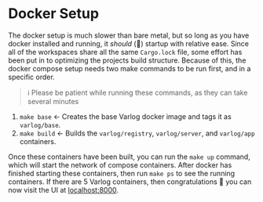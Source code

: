 # Docker Setup

The docker setup is much slower than bare metal, but so long as you have docker
installed and running, it _should_ (🫰) startup with relative ease. Since all of
the workspaces share all the same `Cargo.lock` file, some effort has been put in
to optimizing the projects build structure. Because of this, the docker compose
setup needs two make commands to be run first, and in a specific order.

> ℹ Please be patient while running these commands, as they can take several minutes

1. `make base` ← Creates the base Varlog docker image and tags it as `varlog/base`.
2. `make build` ← Builds the `varlog/registry`, `varlog/server`, and `varlog/app`
containers.

Once these containers have been built, you can run the `make up` command, which will
start the network of compose containers. After docker has finished starting these
containers, then run `make ps` to see the running containers. If there are 5 Varlog 
containers, then congratulations 🎉 you can now visit the UI at
[localhost:8000](http://localhost:8000).
